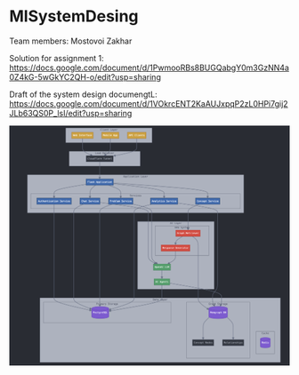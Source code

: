 # MlSystemDesing
Team members: Mostovoi Zakhar

Solution for assignment 1:
https://docs.google.com/document/d/1PwmooRBs8BUGQabgY0m3GzNN4a0Z4kG-5wGkYC2QH-o/edit?usp=sharing

Draft of the system design documengtL: https://docs.google.com/document/d/1VOkrcENT2KaAUJxpqP2zL0HPi7gij2JLb63QS0P_lsI/edit?usp=sharing

![Architecture](architecture1.png)
